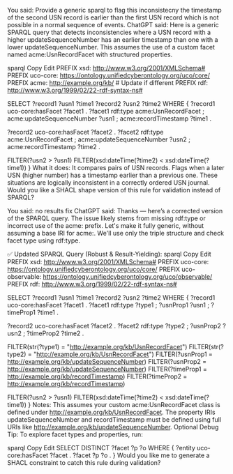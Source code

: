You said:
Provide a generic sparql to flag this inconsistecny the timestamp of the second USN record is earlier than the first USN record which is not possible in a normal sequence of events.
ChatGPT said:
Here is a generic SPARQL query that detects inconsistencies where a USN record with a higher updateSequenceNumber has an earlier timestamp than one with a lower updateSequenceNumber. This assumes the use of a custom facet named acme:UsnRecordFacet with structured properties.

sparql
Copy
Edit
PREFIX xsd: <http://www.w3.org/2001/XMLSchema#>
PREFIX uco-core: <https://ontology.unifiedcyberontology.org/uco/core/>
PREFIX acme: <http://example.org/kb/>  # Update if different
PREFIX rdf: <http://www.w3.org/1999/02/22-rdf-syntax-ns#>

SELECT ?record1 ?usn1 ?time1 ?record2 ?usn2 ?time2
WHERE {
  ?record1 uco-core:hasFacet ?facet1 .
  ?facet1 rdf:type acme:UsnRecordFacet ;
          acme:updateSequenceNumber ?usn1 ;
          acme:recordTimestamp ?time1 .

  ?record2 uco-core:hasFacet ?facet2 .
  ?facet2 rdf:type acme:UsnRecordFacet ;
          acme:updateSequenceNumber ?usn2 ;
          acme:recordTimestamp ?time2 .

  FILTER(?usn2 > ?usn1)
  FILTER(xsd:dateTime(?time2) < xsd:dateTime(?time1))
}
What it does:
It compares pairs of USN records.
Flags when a later USN (higher number) has a timestamp earlier than a previous one.
These situations are logically inconsistent in a correctly ordered USN journal.
Would you like a SHACL shape version of this rule for validation instead of SPARQL?



You said:
no results fix
ChatGPT said:
Thanks — here’s a corrected version of the SPARQL query. The issue likely stems from missing rdf:type or incorrect use of the acme: prefix. Let's make it fully generic, without assuming a base IRI for acme:. We'll use only the triple structure and check facet type using rdf:type.

✅ Updated SPARQL Query (Robust & Result-Yielding):
sparql
Copy
Edit
PREFIX xsd: <http://www.w3.org/2001/XMLSchema#>
PREFIX uco-core: <https://ontology.unifiedcyberontology.org/uco/core/>
PREFIX uco-observable: <https://ontology.unifiedcyberontology.org/uco/observable/>
PREFIX rdf: <http://www.w3.org/1999/02/22-rdf-syntax-ns#>

SELECT ?record1 ?usn1 ?time1 ?record2 ?usn2 ?time2
WHERE {
  ?record1 uco-core:hasFacet ?facet1 .
  ?facet1 rdf:type ?type1 ;
          ?usnProp1 ?usn1 ;
          ?timeProp1 ?time1 .

  ?record2 uco-core:hasFacet ?facet2 .
  ?facet2 rdf:type ?type2 ;
          ?usnProp2 ?usn2 ;
          ?timeProp2 ?time2 .

  FILTER(str(?type1) = "http://example.org/kb/UsnRecordFacet")
  FILTER(str(?type2) = "http://example.org/kb/UsnRecordFacet")
  FILTER(?usnProp1 = <http://example.org/kb/updateSequenceNumber>)
  FILTER(?usnProp2 = <http://example.org/kb/updateSequenceNumber>)
  FILTER(?timeProp1 = <http://example.org/kb/recordTimestamp>)
  FILTER(?timeProp2 = <http://example.org/kb/recordTimestamp>)

  FILTER(?usn2 > ?usn1)
  FILTER(xsd:dateTime(?time2) < xsd:dateTime(?time1))
}
Notes:
This assumes your custom acme:UsnRecordFacet class is defined under http://example.org/kb/UsnRecordFacet.
The property IRIs updateSequenceNumber and recordTimestamp must be defined using full URIs like http://example.org/kb/updateSequenceNumber.
Optional Debug Tip:
To explore facet types and properties, run:

sparql
Copy
Edit
SELECT DISTINCT ?facet ?p ?o
WHERE {
  ?entity uco-core:hasFacet ?facet .
  ?facet ?p ?o .
}
Would you like me to generate a SHACL constraint to catch this rule during validation?
